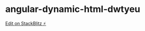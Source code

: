 # angular-dynamic-html-dwtyeu

[Edit on StackBlitz ⚡️](https://stackblitz.com/edit/angular-dynamic-html-dwtyeu)
